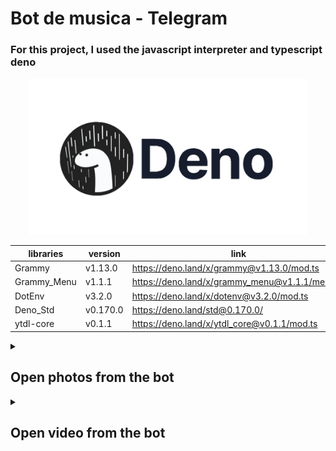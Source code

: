 # Bot de musica - Telegram

### For this project, I used the javascript interpreter and typescript deno

<div align="center">
    <picture>
        <source media="(prefers-color-scheme: dark)" srcset="/screenshot/deno_dark.png">
        <source media="(prefers-color-scheme: light)" srcset="/screenshot/deno_light.png">
				<img alt="deno" title="deno" src="/screenshot/deno_light.png" height="250">
    </picture>

| libraries | version | link |
| --- | --- | --- |
| Grammy | v1.13.0 | https://deno.land/x/grammy@v1.13.0/mod.ts |
| Grammy_Menu | v1.1.1 | https://deno.land/x/grammy_menu@v1.1.1/menu.ts |
| DotEnv | v3.2.0 | https://deno.land/x/dotenv@v3.2.0/mod.ts |
| Deno_Std | v0.170.0 |  https://deno.land/std@0.170.0/ |
| ytdl-core | v0.1.1 | https://deno.land/x/ytdl_core@v0.1.1/mod.ts |

</div>

<details>
 	<summary><h2>Open photos from the bot</h2></summary>

<div align="center">
	<img src="/screenshot/start.png" height="450">
	<img src="/screenshot/information.png" height="450">
</div>
</details>

<details>
	<summary><h2>Open video from the bot</h2></summary>

https://user-images.githubusercontent.com/71107296/211171234-c9cb9d51-95e5-4a40-9267-e0506a1bf0f6.mp4

</details>